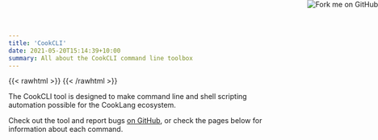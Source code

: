 ```yaml
---
title: 'CookCLI'
date: 2021-05-20T15:14:39+10:00
summary: All about the CookCLI command line toolbox
---
```



{{< rawhtml >}}
   <a href="https://github.com/cooklang/CookCLI">
        <img style="position: absolute; top: 0; right: 0; border: 0;" src="https://github.blog/wp-content/uploads/2008/12/forkme_right_orange_ff7600.png?resize=149%2C149" alt="Fork me on GitHub">
    </a>
{{< /rawhtml >}}


The CookCLI tool is designed to make command line and shell scripting automation possible for the CookLang ecosystem.

Check out the tool and report bugs [on GitHub](https://github.com/cooklang/CookCLI), or check the pages below for information about each command.

